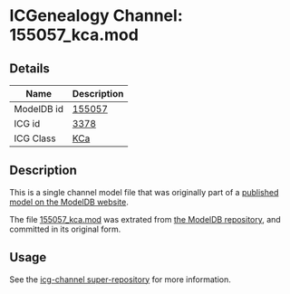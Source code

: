 # ICGenealogy Channel: 155057\_kca.mod

## Details

Name | Description
---- | -----------
ModelDB id | [155057](http://senselab.med.yale.edu/ModelDB/ShowModel.cshtml?model=155057)
ICG id | [3378](http://icg.neurotheory.ox.ac.uk/channels/5/3378)
ICG Class | [KCa](http://icg.neurotheory.ox.ac.uk/channels/5)

## Description

This is a single channel model file that was originally part of a [published model on the ModelDB website](http://senselab.med.yale.edu/mModelDB/ShowModel.cshtml?model=155057).

The file [155057\_kca.mod](155057_kca.mod) was extrated from [the ModelDB repository](http://senselab.med.yale.edu/ModelDB/ShowModel.cshtml?model=155057), and committed in its original form.

## Usage

See the [icg-channel super-repository](https://github.com/icgenealogy/icg-channels) for more information.